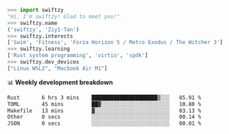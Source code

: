 ```python
>>> import swiftzy
"Hi, I'm swiftzy! Glad to meet you!"
>>> swiftzy.name
('swiftzy', 'Ziy1-Tan')
>>> swiftzy.interests
['Swim', 'Fitness', 'Forza Horizon 5 / Metro Exodus / The Witcher 3']
>>> swiftzy.learning
['Rust system programming', 'virtio', 'spdk']
>>> swiftzy.dev_devices
["Linux WSL2", "Macbook Air M1"]
```
📊 **Weekly development breakdown**
<!--START_SECTION:waka-->

```txt
Rust       6 hrs 3 mins    █████████████████████▒░░░   85.91 %
TOML       45 mins         ██▓░░░░░░░░░░░░░░░░░░░░░░   10.80 %
Makefile   13 mins         ▓░░░░░░░░░░░░░░░░░░░░░░░░   03.13 %
Other      0 secs          ░░░░░░░░░░░░░░░░░░░░░░░░░   00.14 %
JSON       0 secs          ░░░░░░░░░░░░░░░░░░░░░░░░░   00.01 %
```

<!--END_SECTION:waka-->
